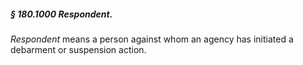 ##### § 180.1000 Respondent. #####

*Respondent* means a person against whom an agency has initiated a debarment or suspension action.